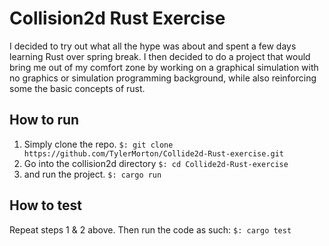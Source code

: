 # Collision2d Rust Exercise

I decided to try out what all the hype was about and spent a few days learning Rust over spring break. I then decided to do a project that would bring me out of my comfort zone by working on a graphical simulation with no graphics or simulation programming background, while also reinforcing some the basic concepts of rust.

## How to run

1. Simply clone the repo.
`$: git clone https://github.com/TylerMorton/Collide2d-Rust-exercise.git`
2. Go into the collision2d directory
`$: cd Collide2d-Rust-exercise`
3. and run the project.
`$: cargo run`

## How to test
Repeat steps 1 & 2 above. Then run the code as such:
`$: cargo test`
